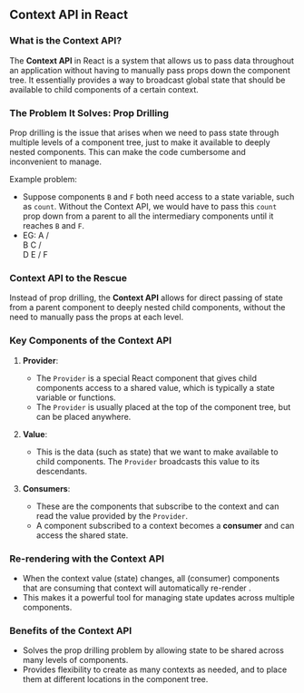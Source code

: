 ## Context API in React

### What is the Context API?

The **Context API** in React is a system that allows us to pass data throughout an application without having to manually pass props down the component tree. It essentially provides a way to broadcast global state that should be available to child components of a certain context.

### The Problem It Solves: Prop Drilling

Prop drilling is the issue that arises when we need to pass state through multiple levels of a component tree, just to make it available to deeply nested components. This can make the code cumbersome and inconvenient to manage.

Example problem:

- Suppose components `B` and `F` both need access to a state variable, such as `count`. Without the Context API, we would have to pass this `count` prop down from a parent to all the intermediary components until it reaches `B` and `F`.
- EG: A
  / \
   B C
  / \
   D E
  /
  F

### Context API to the Rescue

Instead of prop drilling, the **Context API** allows for direct passing of state from a parent component to deeply nested child components, without the need to manually pass the props at each level.

### Key Components of the Context API

1. **Provider**:

   - The `Provider` is a special React component that gives child components access to a shared value, which is typically a state variable or functions.
   - The `Provider` is usually placed at the top of the component tree, but can be placed anywhere.

2. **Value**:

   - This is the data (such as state) that we want to make available to child components. The `Provider` broadcasts this value to its descendants.

3. **Consumers**:
   - These are the components that subscribe to the context and can read the value provided by the `Provider`.
   - A component subscribed to a context becomes a **consumer** and can access the shared state.

### Re-rendering with the Context API

- When the context value (state) changes, all (consumer) components that are consuming that context will automatically re-render .
- This makes it a powerful tool for managing state updates across multiple components.

### Benefits of the Context API

- Solves the prop drilling problem by allowing state to be shared across many levels of components.
- Provides flexibility to create as many contexts as needed, and to place them at different locations in the component tree.
